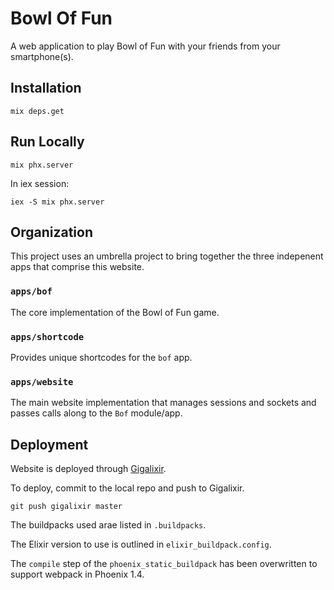 # Bowl Of Fun

A web application to play Bowl of Fun with your friends from your
smartphone(s).


## Installation

    mix deps.get


## Run Locally

    mix phx.server

In iex session:

    iex -S mix phx.server


## Organization

This project uses an umbrella project to bring together the three indepenent
apps that comprise this website.



### `apps/bof`

The core implementation of the Bowl of Fun game.

### `apps/shortcode`

Provides unique shortcodes for the `bof` app.

### `apps/website`

The main website implementation that manages sessions and sockets and passes
calls along to the `Bof` module/app.


## Deployment

Website is deployed through [Gigalixir](https://www.gigalixir.com).

To deploy, commit to the local repo and push to Gigalixir.

    git push gigalixir master

The buildpacks used arae listed in `.buildpacks`.

The Elixir version to use is outlined in `elixir_buildpack.config`.

The `compile` step of the `phoenix_static_buildpack` has been overwritten to
support webpack in Phoenix 1.4.


